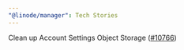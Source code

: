 ```yaml
---
"@linode/manager": Tech Stories
---
```


Clean up Account Settings Object Storage  ([#10766](https://github.com/linode/manager/pull/10766))
